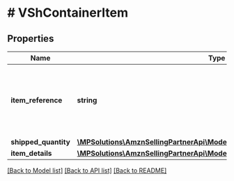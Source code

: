 # # VShContainerItem

## Properties

Name | Type | Description | Notes
------------ | ------------- | ------------- | -------------
**item_reference** | **string** | The reference number for the item. Please provide the itemSequenceNumber from the &#39;items&#39; segment to refer to that item&#39;s details here. |
**shipped_quantity** | [**\MPSolutions\AmznSellingPartnerApi\Models\VendorShipments\VShItemQuantity**](VShItemQuantity.md) |  |
**item_details** | [**\MPSolutions\AmznSellingPartnerApi\Models\VendorShipments\VShItemDetails**](VShItemDetails.md) |  | [optional]

[[Back to Model list]](../../README.md#models) [[Back to API list]](../../README.md#endpoints) [[Back to README]](../../README.md)
